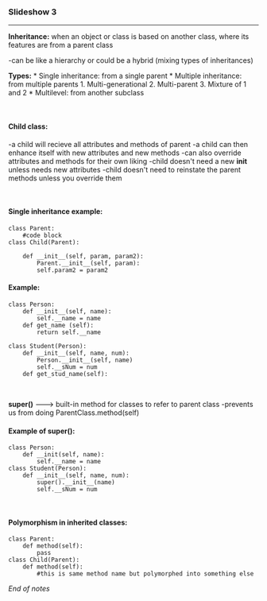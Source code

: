 ### Slideshow 3

---

**Inheritance:** when an object or class is based on another class, where its features are from a parent class 

-can be like a hierarchy or could be a hybrid (mixing types of inheritances)

**Types:**
    * Single inheritance: from a single parent 
    * Multiple inheritance: from multiple parents 
        1. Multi-generational 
        2. Multi-parent 
        3. Mixture of 1 and 2 
    * Multilevel: from another subclass

</br>

#### Child class: 

  -a child will recieve all attributes and methods of parent 
  -a child can then enhance itself with new attributes and new methods 
  -can also override attributes and methods for their own liking 
  -child doesn't need a new __init__ unless needs new attributes 
  -child doesn't need to reinstate the parent methods unless you override them 
  
</br>

#### Single inheritance example:

    class Parent:
        #code block 
    class Child(Parent):

        def __init__(self, param, param2):
            Parent.__init__(self, param):
            self.param2 = param2

#### Example:

    class Person:
        def __init__(self, name):
            self.__name = name 
        def get_name (self):
            return self.__name 

    class Student(Person):
        def __init__(self, name, num):
            Person.__init__(self, name)
            self.__sNum = num 
        def get_stud_name(self):

</br>

**super()** ---> built-in method for classes to refer to parent class 
    -prevents us from doing ParentClass.method(self)

#### Example of super():

    class Person:
        def __init(self, name):
            self.__name = name 
    class Student(Person):
        def __init__(self, name, num):
            super().__init__(name)
            self.__sNum = num 
            
</br>

#### Polymorphism in inherited classes: 

    class Parent:
        def method(self):
            pass
    class Child(Parent):
        def method(self):
            #this is same method name but polymorphed into something else 
            
_End of notes_
